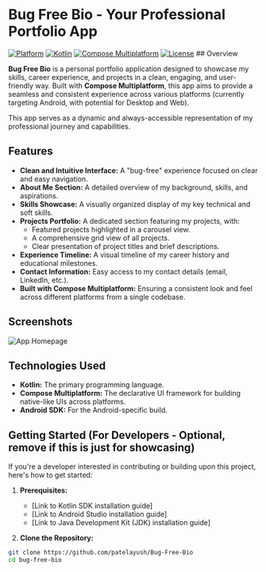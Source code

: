 # Bug Free Bio - Your Professional Portfolio App

[![Platform](https://img.shields.io/badge/platform-Android%20%7C%20Desktop%20%7C%20Web-lightgrey)](https://kotlinlang.org/docs/compose-multiplatform.html)
[![Kotlin](https://img.shields.io/badge/kotlin-1.9.x-blueviolet)](https://kotlinlang.org/)
[![Compose Multiplatform](https://img.shields.io/badge/Compose%20Multiplatform-1.6.x-brightgreen)](https://kotlinlang.org/docs/compose-multiplatform.html)
[![License](https://img.shields.io/badge/License-MIT-yellow.svg)](LICENSE) ## Overview

**Bug Free Bio** is a personal portfolio application designed to showcase my skills, career experience, and projects in a clean, engaging, and user-friendly way. Built with **Compose Multiplatform**, this app aims to provide a seamless and consistent experience across various platforms (currently targeting Android, with potential for Desktop and Web).

This app serves as a dynamic and always-accessible representation of my professional journey and capabilities.

## Features

* **Clean and Intuitive Interface:** A "bug-free" experience focused on clear and easy navigation.
* **About Me Section:** A detailed overview of my background, skills, and aspirations.
* **Skills Showcase:** A visually organized display of my key technical and soft skills.
* **Projects Portfolio:** A dedicated section featuring my projects, with:
    * Featured projects highlighted in a carousel view.
    * A comprehensive grid view of all projects.
    * Clear presentation of project titles and brief descriptions.
* **Experience Timeline:** A visual timeline of my career history and educational milestones.
* **Contact Information:** Easy access to my contact details (email, LinkedIn, etc.).
* **Built with Compose Multiplatform:** Ensuring a consistent look and feel across different platforms from a single codebase.

## Screenshots

![App Homepage](https://github.com/patelayush/Bug-Free-Bio/blob/master/screenshots/Screenshot_20250422_225258.png)

## Technologies Used

* **Kotlin:** The primary programming language.
* **Compose Multiplatform:** The declarative UI framework for building native-like UIs across platforms.
* **Android SDK:** For the Android-specific build.

## Getting Started (For Developers - Optional, remove if this is just for showcasing)

If you're a developer interested in contributing or building upon this project, here's how to get started:

1.  **Prerequisites:**
    * [Link to Kotlin SDK installation guide]
    * [Link to Android Studio installation guide]
    * [Link to Java Development Kit (JDK) installation guide]

2.  **Clone the Repository:**
   ```bash
   git clone https://github.com/patelayush/Bug-Free-Bio
   cd bug-free-bio

